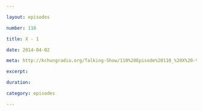 ```yaml
---

layout: episodes

number: 110

title: X - 1

date: 2014-04-02

meta: http://kchungradio.org/Talking-Show/110%20Episode%20110_%20X%20-%201.mp3

excerpt: 

duration: 

category: episodes

---
```


